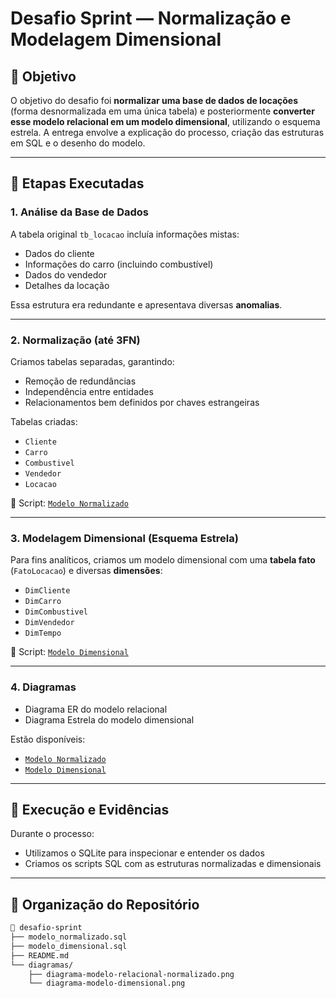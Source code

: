 # Desafio Sprint — Normalização e Modelagem Dimensional

## 📌 Objetivo

O objetivo do desafio foi **normalizar uma base de dados de locações** (forma desnormalizada em uma única tabela) e posteriormente **converter esse modelo relacional em um modelo dimensional**, utilizando o esquema estrela. A entrega envolve a explicação do processo, criação das estruturas em SQL e o desenho do modelo.

---

## 🧠 Etapas Executadas

### 1. Análise da Base de Dados

A tabela original `tb_locacao` incluía informações mistas:
- Dados do cliente
- Informações do carro (incluindo combustível)
- Dados do vendedor
- Detalhes da locação

Essa estrutura era redundante e apresentava diversas **anomalias**.

---

### 2. Normalização (até 3FN)

Criamos tabelas separadas, garantindo:
- Remoção de redundâncias
- Independência entre entidades
- Relacionamentos bem definidos por chaves estrangeiras

Tabelas criadas:
- `Cliente`
- `Carro`
- `Combustivel`
- `Vendedor`
- `Locacao`

📄 Script: [`Modelo Normalizado`](./modelo_normalizado.sql)

---

### 3. Modelagem Dimensional (Esquema Estrela)

Para fins analíticos, criamos um modelo dimensional com uma **tabela fato** (`FatoLocacao`) e diversas **dimensões**:
- `DimCliente`
- `DimCarro`
- `DimCombustivel`
- `DimVendedor`
- `DimTempo`

📄 Script: [`Modelo Dimensional`](./modelo_dimensional.sql)

---

### 4. Diagramas

- Diagrama ER do modelo relacional
- Diagrama Estrela do modelo dimensional

Estão disponíveis:
- [`Modelo Normalizado`](./diagramas/diagrama-modelo-relacional-normalizado.png) 
- [`Modelo Dimensional`](./diagramas/diagrama-modelo-dimensional.png)
  
---

## 🧪 Execução e Evidências

Durante o processo:
- Utilizamos o SQLite para inspecionar e entender os dados
- Criamos os scripts SQL com as estruturas normalizadas e dimensionais
---

## 📂 Organização do Repositório

```bash
📁 desafio-sprint
├── modelo_normalizado.sql
├── modelo_dimensional.sql
├── README.md
└── diagramas/
    ├── diagrama-modelo-relacional-normalizado.png
    └── diagrama-modelo-dimensional.png
